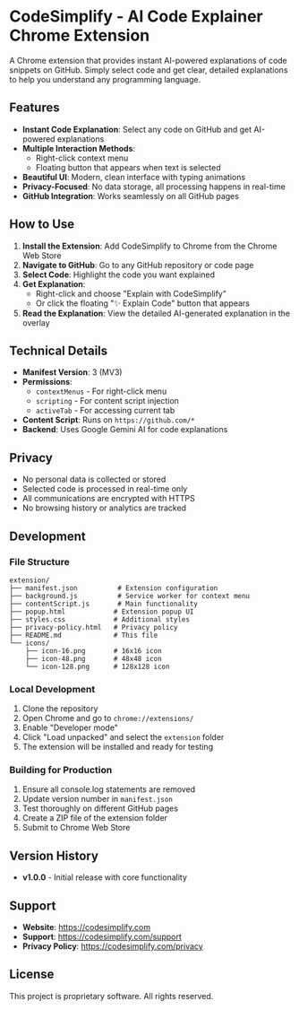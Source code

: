 # CodeSimplify - AI Code Explainer Chrome Extension

A Chrome extension that provides instant AI-powered explanations of code snippets on GitHub. Simply select code and get clear, detailed explanations to help you understand any programming language.

## Features

- **Instant Code Explanation**: Select any code on GitHub and get AI-powered explanations
- **Multiple Interaction Methods**: 
  - Right-click context menu
  - Floating button that appears when text is selected
- **Beautiful UI**: Modern, clean interface with typing animations
- **Privacy-Focused**: No data storage, all processing happens in real-time
- **GitHub Integration**: Works seamlessly on all GitHub pages

## How to Use

1. **Install the Extension**: Add CodeSimplify to Chrome from the Chrome Web Store
2. **Navigate to GitHub**: Go to any GitHub repository or code page
3. **Select Code**: Highlight the code you want explained
4. **Get Explanation**: 
   - Right-click and choose "Explain with CodeSimplify"
   - Or click the floating "✨ Explain Code" button that appears
5. **Read the Explanation**: View the detailed AI-generated explanation in the overlay

## Technical Details

- **Manifest Version**: 3 (MV3)
- **Permissions**: 
  - `contextMenus` - For right-click menu
  - `scripting` - For content script injection
  - `activeTab` - For accessing current tab
- **Content Script**: Runs on `https://github.com/*`
- **Backend**: Uses Google Gemini AI for code explanations

## Privacy

- No personal data is collected or stored
- Selected code is processed in real-time only
- All communications are encrypted with HTTPS
- No browsing history or analytics are tracked

## Development

### File Structure
```
extension/
├── manifest.json          # Extension configuration
├── background.js          # Service worker for context menu
├── contentScript.js       # Main functionality
├── popup.html            # Extension popup UI
├── styles.css            # Additional styles
├── privacy-policy.html   # Privacy policy
├── README.md             # This file
└── icons/
    ├── icon-16.png       # 16x16 icon
    ├── icon-48.png       # 48x48 icon
    └── icon-128.png      # 128x128 icon
```

### Local Development

1. Clone the repository
2. Open Chrome and go to `chrome://extensions/`
3. Enable "Developer mode"
4. Click "Load unpacked" and select the `extension` folder
5. The extension will be installed and ready for testing

### Building for Production

1. Ensure all console.log statements are removed
2. Update version number in `manifest.json`
3. Test thoroughly on different GitHub pages
4. Create a ZIP file of the extension folder
5. Submit to Chrome Web Store

## Version History

- **v1.0.0** - Initial release with core functionality

## Support

- **Website**: https://codesimplify.com
- **Support**: https://codesimplify.com/support
- **Privacy Policy**: https://codesimplify.com/privacy

## License

This project is proprietary software. All rights reserved. 